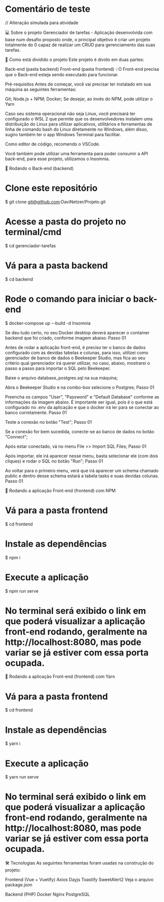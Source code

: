 # Comentário de teste
// Alteração simulada para atividade

💻 Sobre o projeto
Gerenciador de tarefas - Aplicação desenvolvida com base num desafio proposto onde, o principal objetivo é criar um projeto totalmente do 0 capaz de realizar um CRUD para gerenciamento das suas tarefas.


🚀 Como está dividido o projeto
Este projeto é divido em duas partes:

Back-end (pasta backend)
Front-end (pasta frontend)
💡O Front-end precisa que o Back-end esteja sendo executado para funcionar.

Pré-requisitos
Antes de começar, você vai precisar ter instalado em sua máquina as seguintes ferramentas:

Git;
Node.js + NPM;
Docker;
Se desejar, ao invés do NPM, pode utilizar o Yarn

Caso seu sistema operacional não seja Linux, você precisará ter configurado o WSL 2 que permite que os desenvolvedores instalem uma distribuição do Linux para utilizar aplicativos, utilitários e ferramentas de linha de comando bash do Linux diretamente no Windows, além disso, sugiro também ter o app Windows Terminal para facilitar.

Como editor de código, recomendo o VSCode.

Você também pode utilizar uma ferramenta para poder consumir a API back-end, para esse projeto, utilizamos o Insomnia.

🎲 Rodando o Back-end (backend)
# Clone este repositório
$ git clone git@github.com:DaviNetzer/Projeto.git

# Acesse a pasta do projeto no terminal/cmd
$ cd gerenciador-tarefas

# Vá para a pasta backend
$ cd backend

# Rode o comando para iniciar o back-end
$ docker-compose up --build -d
Insomnia

Se deu tudo certo, no seu Docker desktop deverá aparecer o container backend que foi criado, conforme imagem abaixo: Passo 01

Antes de rodar a aplicação front-end, é preciso ter o banco de dados configurado com as devidas tabelas e colunas, para isso, utilizei como gerenciador de banco de dados o Beekeeper Studio, mas fica ao seu critério qual gerenciador irá querer utilizar, no caso, abaixo, mostrarei o passo a passo para importar o SQL pelo Beekeeper.

Baixe o arquivo database_postgres.sql na sua máquina;

Abra o Beekeeper Studio e na combo-box selecione o Postgres; Passo 01

Preencha os campos "User", "Password" e "Default Database" conforme as informações da imagem abaixo. É importante ser igual, pois é o que está configurado no .env da aplicação e que o docker irá ler para se conectar ao banco corretamente. Passo 01

Teste a conexão no botão "Test"; Passo 01

Se a conexão for bem sucedida, conecte-se ao banco de dados no botão "Connect";

Após estar conectado, vá no menu File >> Import SQL Files; Passo 01

Após importar, ele irá aparecer nesse menu, basta selecionar ele (com dois cliques) e rodar o SQL no botão "Run"; Passo 01

Ao voltar para o primeiro menu, verá que irá aparecer um schema chamado public e dentro desse schema estará a tabela tasks e suas devidas colunas. Passo 01

🧭 Rodando a aplicação Front-end (frontend) com NPM
# Vá para a pasta frontend
$ cd frontend

# Instale as dependências
$ npm i

# Execute a aplicação
$ npm run serve

# No terminal será exibido o link em que poderá visualizar a aplicação front-end rodando, geralmente na http://localhost:8080, mas pode variar se já estiver com essa porta ocupada.
🧭 Rodando a aplicação Front-end (frontend) com Yarn
# Vá para a pasta frontend
$ cd frontend

# Instale as dependências
$ yarn i

# Execute a aplicação
$ yarn run serve

# No terminal será exibido o link em que poderá visualizar a aplicação front-end rodando, geralmente na http://localhost:8080, mas pode variar se já estiver com essa porta ocupada.

🛠 Tecnologias
As seguintes ferramentas foram usadas na construção do projeto:

Frontend (Vue + Vuetify)
Axios
Dayjs
Toastify
SweetAlert2
Veja o arquivo package.json

Backend (PHP)
Docker
Nginx
PostgreSQL
